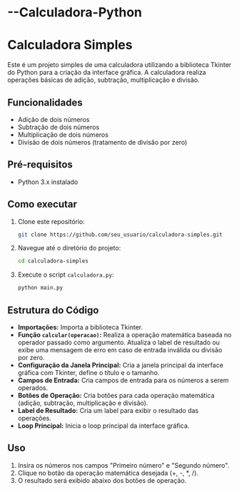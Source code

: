# --Calculadora-Python
# Calculadora Simples

Este é um projeto simples de uma calculadora utilizando a biblioteca Tkinter do Python para a criação da interface gráfica. A calculadora realiza operações básicas de adição, subtração, multiplicação e divisão.

## Funcionalidades

- Adição de dois números
- Subtração de dois números
- Multiplicação de dois números
- Divisão de dois números (tratamento de divisão por zero)

## Pré-requisitos

- Python 3.x instalado

## Como executar

1. Clone este repositório:
    ```sh
    git clone https://github.com/seu_usuario/calculadora-simples.git
    ```

2. Navegue até o diretório do projeto:
    ```sh
    cd calculadora-simples
    ```

3. Execute o script `calculadora.py`:
    ```sh
    python main.py
    ```

## Estrutura do Código

- **Importações:** Importa a biblioteca Tkinter.
- **Função `calcular(operacao)`:** Realiza a operação matemática baseada no operador passado como argumento. Atualiza o label de resultado ou exibe uma mensagem de erro em caso de entrada inválida ou divisão por zero.
- **Configuração da Janela Principal:** Cria a janela principal da interface gráfica com Tkinter, define o título e o tamanho.
- **Campos de Entrada:** Cria campos de entrada para os números a serem operados.
- **Botões de Operação:** Cria botões para cada operação matemática (adição, subtração, multiplicação e divisão).
- **Label de Resultado:** Cria um label para exibir o resultado das operações.
- **Loop Principal:** Inicia o loop principal da interface gráfica.

## Uso

1. Insira os números nos campos "Primeiro número" e "Segundo número".
2. Clique no botão da operação matemática desejada (+, -, *, /).
3. O resultado será exibido abaixo dos botões de operação.


